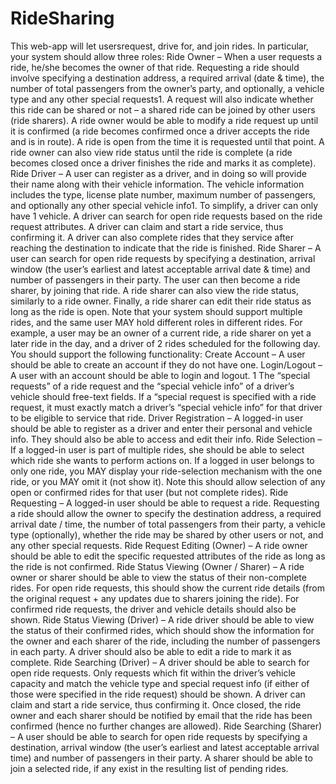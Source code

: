 # RideSharing
This web-app will let usersrequest, drive for, and join rides. In particular, your system should allow three roles:
Ride Owner – When a user requests a ride, he/she becomes the owner of that ride. Requesting
a ride should involve specifying a destination address, a required arrival (date & time), the
number of total passengers from the owner’s party, and optionally, a vehicle type and any
other special requests1. A request will also indicate whether this ride can be shared or not – a
shared ride can be joined by other users (ride sharers). A ride owner would be able to modify a
ride request up until it is confirmed (a ride becomes confirmed once a driver accepts the ride
and is in route). A ride is open from the time it is requested until that point. A ride owner can
also view ride status until the ride is complete (a ride becomes closed once a driver finishes the
ride and marks it as complete).
Ride Driver – A user can register as a driver, and in doing so will provide their name along with
their vehicle information. The vehicle information includes the type, license plate number,
maximum number of passengers, and optionally any other special vehicle info1. To simplify, a
driver can only have 1 vehicle. A driver can search for open ride requests based on the ride
request attributes. A driver can claim and start a ride service, thus confirming it. A driver can
also complete rides that they service after reaching the destination to indicate that the ride is
finished.
Ride Sharer – A user can search for open ride requests by specifying a destination, arrival
window (the user’s earliest and latest acceptable arrival date & time) and number of
passengers in their party. The user can then become a ride sharer, by joining that ride. A ride
sharer can also view the ride status, similarly to a ride owner. Finally, a ride sharer can edit
their ride status as long as the ride is open.
Note that your system should support multiple rides, and the same user MAY hold different
roles in different rides. For example, a user may be an owner of a current ride, a ride sharer on
yet a later ride in the day, and a driver of 2 rides scheduled for the following day.
You should support the following functionality:
Create Account – A user should be able to create an account if they do not have one.
Login/Logout – A user with an account should be able to login and logout.
1 The “special requests” of a ride request and the “special vehicle info” of a driver’s vehicle should free-text fields.
If a “special request is specified with a ride request, it must exactly match a driver’s “special vehicle info” for that
driver to be eligible to service that ride.
Driver Registration – A logged-in user should be able to register as a driver and enter their
personal and vehicle info. They should also be able to access and edit their info.
Ride Selection – If a logged-in user is part of multiple rides, she should be able to select which
ride she wants to perform actions on. If a logged in user belongs to only one ride, you MAY
display your ride-selection mechanism with the one ride, or you MAY omit it (not show it).
Note this should allow selection of any open or confirmed rides for that user (but not complete
rides).
Ride Requesting – A logged-in user should be able to request a ride. Requesting a ride should
allow the owner to specify the destination address, a required arrival date / time, the number
of total passengers from their party, a vehicle type (optionally), whether the ride may be shared
by other users or not, and any other special requests.
Ride Request Editing (Owner) – A ride owner should be able to edit the specific requested
attributes of the ride as long as the ride is not confirmed.
Ride Status Viewing (Owner / Sharer) – A ride owner or sharer should be able to view the
status of their non-complete rides. For open ride requests, this should show the current ride
details (from the original request + any updates due to sharers joining the ride). For confirmed
ride requests, the driver and vehicle details should also be shown.
Ride Status Viewing (Driver) – A ride driver should be able to view the status of their confirmed
rides, which should show the information for the owner and each sharer of the ride, including
the number of passengers in each party. A driver should also be able to edit a ride to mark it as
complete.
Ride Searching (Driver) – A driver should be able to search for open ride requests. Only
requests which fit within the driver’s vehicle capacity and match the vehicle type and special
request info (if either of those were specified in the ride request) should be shown. A driver
can claim and start a ride service, thus confirming it. Once closed, the ride owner and each
sharer should be notified by email that the ride has been confirmed (hence no further changes
are allowed).
Ride Searching (Sharer) – A user should be able to search for open ride requests by specifying a
destination, arrival window (the user’s earliest and latest acceptable arrival time) and number
of passengers in their party. A sharer should be able to join a selected ride, if any exist in the
resulting list of pending rides.
